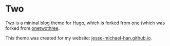 Two
===========

[Two](https://github.com/jesse-michael-han/hugo-theme-two) is a mininal blog theme for [Hugo](https://gohugo.io/), which is forked from [one](https://github.com/resugary/hugo-theme-one) (which was forked from [onetwothree](https://github.com/schollz/onetwothree).

This theme was created for my website: [jesse-michael-han.github.io](https://jesse-michael-han.github.io).
